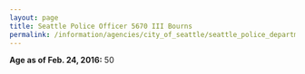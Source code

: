 ```yaml
---
layout: page
title: Seattle Police Officer 5670 III Bourns
permalink: /information/agencies/city_of_seattle/seattle_police_department/copbook/5670/
---
```


**Age as of Feb. 24, 2016:** 50
